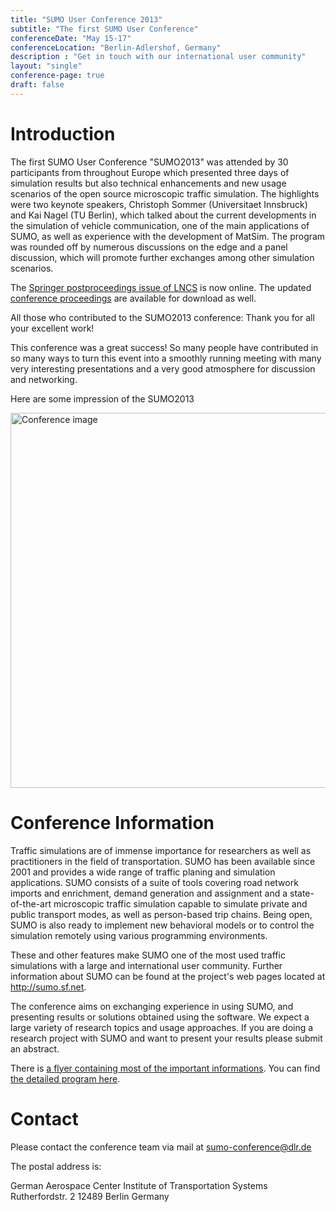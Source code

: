 ```yaml
---
title: "SUMO User Conference 2013"
subtitle: "The first SUMO User Conference"
conferenceDate: "May 15-17"
conferenceLocation: "Berlin-Adlershof, Germany"
description : "Get in touch with our international user community"
layout: "single"
conference-page: true
draft: false
---
```


# Introduction
The first SUMO User Conference "SUMO2013" was attended by 30 participants from throughout Europe which presented three days of simulation results but also technical enhancements and new usage scenarios of the open source microscopic traffic simulation. The highlights were two keynote speakers, Christoph Sommer (Universitaet Innsbruck) and Kai Nagel (TU Berlin), which talked about the current developments in the simulation of vehicle communication, one of the main applications of SUMO, as well as experience with the development of MatSim. The program was rounded off by numerous discussions on the edge and a panel discussion, which will promote further exchanges among other simulation scenarios.

The [Springer postproceedings issue of LNCS](http://www.springer.com/de/book/9783662450789) is now online. The updated [conference proceedings](../documents/2013/SUMO2013_15-17May%202013_Berlin-Adlershof.pdf) are available for download as well.

All those who contributed to the SUMO2013 conference: Thank you for all your excellent work!

This conference was a great success! So many people have contributed in so many ways to turn this event into a smoothly running meeting with many very interesting presentations and a very good atmosphere for discussion and networking.


Here are some impression of the SUMO2013

<!-- image -->
<div class="container-fluid text-center" style="padding:0 !important;">
  <img src="../images/conference_2013.jpg" style="width:600px;" alt="Conference image" class="img-responsive" />
</div>


# Conference Information
Traffic simulations are of immense importance for researchers as well as practitioners in the field of transportation. SUMO has been available since 2001 and provides a wide range of traffic planing and simulation applications. SUMO consists of a suite of tools covering road network imports and enrichment, demand generation and assignment and a state-of-the-art microscopic traffic simulation capable to simulate private and public transport modes, as well as person-based trip chains. Being open, SUMO is also ready to implement new behavioral models or to control the simulation remotely using various programming environments.

These and other features make SUMO one of the most used traffic simulations with a large and international user community. Further information about SUMO can be found at the project's web pages located at <http://sumo.sf.net>.

The conference aims on exchanging experience in using SUMO, and presenting results or solutions obtained using the software. We expect a large variety of research topics and usage approaches. If you are doing a research project with SUMO and want to present your results please submit an abstract.

There is [a flyer containing most of the important informations](../documents/2013/SUMO2013.pdf). You can find [the detailed program here](../documents/2013/Program_SUMO2013.pdf).

# Contact
Please contact the conference team via mail at [sumo-conference@dlr.de](mailto:sumo-conference@dlr.de)

The postal address is:

German Aerospace Center
Institute of Transportation Systems
Rutherfordstr. 2
12489 Berlin
Germany
